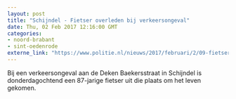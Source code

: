 ```yaml
---
layout: post
title: "Schijndel - Fietser overleden bij verkeersongeval"
date: Thu, 02 Feb 2017 12:16:00 GMT
categories: 
- noord-brabant 
- sint-oedenrode 
externe_link: "https://www.politie.nl/nieuws/2017/februari/2/09-fietser-overleden-bij-verkeersongeval.html"
---
```


Bij een verkeersongeval aan de Deken Baekersstraat in Schijndel is donderdagochtend een 87-jarige fietser uit die plaats om het leven gekomen.
